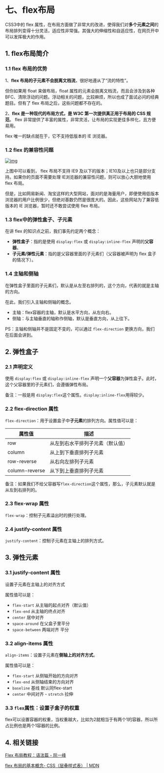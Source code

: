 # 七、flex布局

CSS3中的 flex 属性，在布局方面做了非常大的改进，使得我们对**多个元素之间**的布局排列变得十分灵活，适应性非常强。其强大的伸缩性和自适应性，在网页开中可以发挥极大的作用。

## 1. flex布局简介

### 1.1 flex 布局的优势

1、**flex 布局的子元素不会脱离文档流**，很好地遵从了“流的特性”。

但你如果用 float 来做布局，float 属性的元素会脱离文档流，而且会涉及到各种 BFC、清除浮动的问题。浮动相关的问题，比较麻烦，所以也成了面试必问的经典题目。但有了 flex 布局之后，这些问题都不存在的。

2、**flex 是一种现代的布局方式，是 W3C 第一次提供真正用于布局的 CSS 规范**。 flex 非常提供了丰富的属性，非常灵活，让布局的实现更佳多样化，且方便易用。

flex 唯一的缺点就在于，它不支持低版本的 IE 浏览器。

### 1.2 flex 的兼容性问题

[![img](https://camo.githubusercontent.com/981742bda4d13e6a2e9a5c13724fc8ce889095394afc74a40b39b807b965d2a5/687474703a2f2f696d672e736d79687661652e636f6d2f32303139313030355f313230302e706e67)](https://camo.githubusercontent.com/981742bda4d13e6a2e9a5c13724fc8ce889095394afc74a40b39b807b965d2a5/687474703a2f2f696d672e736d79687661652e636f6d2f32303139313030355f313230302e706e67)

上图中可以看到， flex 布局不支持 IE9 及以下的版本；IE10及以上也只是部分支持。如果你的页面不需要处理 IE浏览器的兼容性问题，则可以放心大胆地使用 flex 布局。

但是，比如网易新闻、淘宝这样的大型网站，面对的是海量用户，即便使用低版本浏览器的用户比例很少，但绝对基数仍然是很庞大的。因此，这些网站为了兼容低版本的 IE 浏览器，暂时还不敢尝试使用 flex 布局。

### 1.3 flex中的弹性盒子、子元素

在讲 flex 的知识点之前，我们事先约定两个概念：

- **弹性盒子**：指的是使用 `display:flex` 或 `display:inline-flex` 声明的**父容器**。
- **子元素/弹性元素**：指的是父容器里面的子元素们（父容器被声明为 flex 盒子的情况下）。

### 1.4 主轴和侧轴

在弹性盒子里面的子元素们，默认是从左至右排列的，这个方向，代表的就是主轴的方向。

在此，我们引入主轴和侧轴的概念。

- 主轴：flex容器的主轴，默认是水平方向，从左向右。
- 侧轴：与主轴垂直的轴称作侧轴，默认是垂直方向，从上往下。

PS：主轴和侧轴并不是固定不变的，可以通过 `flex-direction` 更换方向，我们在后面会讲到。

## 2. 弹性盒子

### 2.1 声明定义

使用 `display:flex` 或 `display:inline-flex` 声明一个**父容器**为弹性盒子。此时，这个父容器里的子元素们，会遵循弹性布局。

备注：一般是用 `display:flex`这个属性。`display:inline-flex`用得较少。

### 2.2 flex-direction 属性

`flex-direction`：用于设置盒子中**子元素**的排列方向。属性值可以是：

| 属性值         | 描述                             |
| -------------- | -------------------------------- |
| row            | 从左到右水平排列子元素（默认值） |
| column         | 从上到下垂直排列子元素           |
| row-reverse    | 从右向左排列子元素               |
| column-reverse | 从下到上垂直排列子元素           |

备注：如果我们不给父容器写`flex-direction`这个属性，那么，子元素默认就是从左到右排列的。

### 2.3 flex-wrap 属性

`flex-wrap`：控制子元素溢出时的换行处理。

### 2.4 justify-content 属性

`justify-content`：控制子元素在主轴上的排列方式。

## 3. 弹性元素

### 3.1 justify-content 属性

设置子元素在主轴上的对齐方式

属性值可以是：

- `flex-start` 从主轴的起点对齐（默认值）
- `flex-end` 从主轴的终点对齐
- `center` 居中对齐
- `space-around` 在父盒子里平分
- `space-between` 两端对齐 平分

### 3.2 align-items 属性

`align-items`：设置子元素在**侧轴上的对齐方式**。

属性值可以是：

- `flex-start` 从侧轴开始的方向对齐 
- `flex-end` 从侧轴结束的方向对齐 
- `baseline` 基线 默认同flex-start 
- `center` 中间对齐 - `stretch` 拉伸

### 3.3 `flex`属性：设置子盒子的权重

flex可以设置容器的权重，当权重越大，比如为2就相当于有两个1的容器，所以所占比例也是两个1容器的比例。

## 4. 相关链接

[Flex 布局教程：语法篇 - 阮一峰](https://www.ruanyifeng.com/blog/2015/07/flex-grammar.html)

[flex 布局的基本概念- CSS（层叠样式表） | MDN](https://developer.mozilla.org/zh-CN/docs/Web/CSS/CSS_Flexible_Box_Layout/Basic_Concepts_of_Flexbox)

